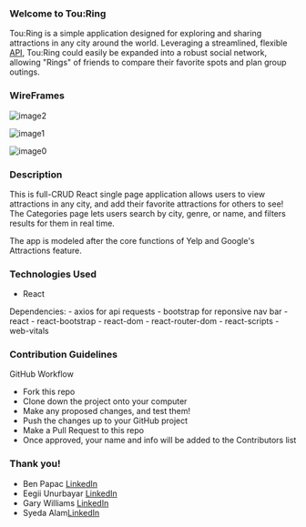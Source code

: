 ### Welcome to Tou:Ring
Tou:Ring is a simple application designed for exploring and sharing attractions in any city around the world. Leveraging a streamlined, flexible [API](https://project3-attractions.herokuapp.com/attractions), Tou:Ring could easily be expanded into a robust social network, allowing "Rings" of friends to compare their favorite spots and plan group outings.


### WireFrames
![image2](https://user-images.githubusercontent.com/88164567/137159130-86d758fa-954e-48a8-9a2d-5933f431ca90.jpeg)

![image1](https://user-images.githubusercontent.com/88164567/137159262-f08c44a6-cf75-4a79-8896-b4735959c2a5.jpeg)


![image0](https://user-images.githubusercontent.com/88164567/137159211-a61c1362-24c7-430f-a534-f925da75c4b2.jpeg)

### Description
This is full-CRUD React single page application allows users to view attractions in any city, and add their favorite attractions for others to see! The Categories page lets users search by city, genre, or name, and filters results for them in real time.

The app is modeled after the core functions of Yelp and Google's Attractions feature.
### Technologies Used
- React

Dependencies:
    - axios for api requests
    - bootstrap for reponsive nav bar
    - react
    - react-bootstrap
    - react-dom
    - react-router-dom
    - react-scripts
    - web-vitals
    
### Contribution Guidelines

GitHub Workflow
- Fork this repo
- Clone down the project onto your computer
- Make any proposed changes, and test them!
- Push the changes up to your GitHub project
- Make a Pull Request to this repo
- Once approved, your name and info will be added to the Contributors list 
### Thank you!
- Ben Papac [LinkedIn](https://www.linkedin.com/in/benpapac/)
- Eegii Unurbayar [LinkedIn](https://www.linkedin.com/in/enkhtsetseg-unurbayar-014176130/)
- Gary Williams [LinkedIn](www.linkedin.com/in/gary-williams-sum)
- Syeda Alam[LinkedIn](https://www.linkedin.com/in/syedahalam/)